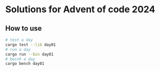 # Solutions for Advent of code 2024

## How to use

```bash
# test a day
cargo test --lib day01
# run a day
cargo run --bin day01
# becnh a day
cargo bench day01
```